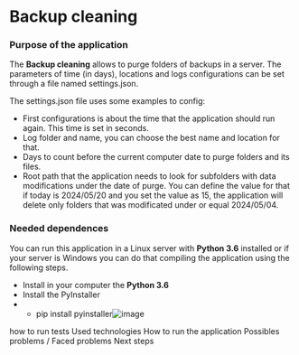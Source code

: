 # Backup cleaning
### Purpose of the application
The **Backup cleaning** allows to purge folders of backups in a server. The parameters of time (in days), locations and logs configurations can be set through a file named settings.json.

The settings.json file uses some examples to config:
- First configurations is about the time that the application should run again. This time is set in seconds.
- Log folder and name, you can choose the best name and location for that.
- Days to count before the current computer date to purge folders and its files.
- Root path that the application needs to look for subfolders with data modifications under the date of purge. You can define the value for that if today is 2024/05/20 and you set the value as 15, the application will delete only folders that was modificated under or equal 2024/05/04.

### Needed dependences
You can run this application in a Linux server with **Python 3.6** installed or if your server is Windows you can do that compiling the application using the following steps.
- Install in your computer the **Python 3.6**
- Install the PyInstaller
- - pip install pyinstaller![image](https://github.com/EssiasSouza/backup-cleaning/assets/170016965/930ec94d-7d2e-447b-b841-2362c990cc20)


how to run tests
Used technologies
How to run the application
Possibles problems / Faced problems
Next steps
